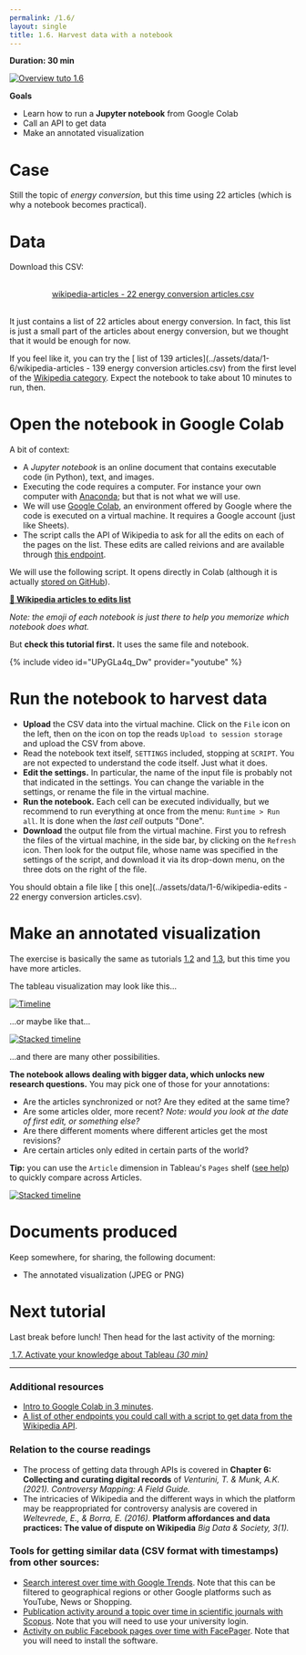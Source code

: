 ```yaml
---
permalink: /1.6/
layout: single
title: 1.6. Harvest data with a notebook
---
```


**Duration: 30 min**

[
	![Overview tuto 1.6](../assets/images/1-6.jpg)
](../assets/images/1-6.jpg)

**Goals**
* Learn how to run a **Jupyter notebook** from Google Colab 
* Call an API to get data
* Make an annotated visualization 

# Case

Still the topic of *energy conversion*, but this time using 22 articles (which is why a notebook becomes practical).

# Data

Download this CSV:

<center><a href="../assets/data/1-6/wikipedia-articles - 22 energy conversion articles.csv">
	<i class="fas fa-file-csv" style="font-size:5em"></i><br>
	wikipedia-articles - 22 energy conversion articles.csv
</a><br><br></center>

It just contains a list of 22 articles about energy conversion. In fact, this list is just a small part of the articles about energy conversion, but we thought that it would be enough for now.

If you feel like it, you can try the [<i class="fas fa-file-csv"></i> list of 139 articles](../assets/data/1-6/wikipedia-articles - 139 energy conversion articles.csv) from the first level of the [Wikipedia category](https://en.wikipedia.org/wiki/Category:Energy_conversion). Expect the notebook to take about 10 minutes to run, then.

# Open the notebook in Google Colab

A bit of context:
* A *Jupyter notebook* is an online document that contains executable code (in Python), text, and images.
* Executing the code requires a computer. For instance your own computer with [Anaconda](https://docs.anaconda.com/anaconda/); but that is not what we will use.
* We will use [Google Colab](https://colab.research.google.com/), an environment offered by Google where the code is executed on a virtual machine. It requires a Google account (just like Sheets).
* The script calls the API of Wikipedia to ask for all the edits on each of the pages on the list. These edits are called reivions and are available through [this endpoint](https://www.mediawiki.org/wiki/API:Revisions). 

We will use the following script. It opens directly in Colab (although it is actually [stored on GitHub](https://github.com/jacomyma/mapping-controversies/tree/main/notebooks)).

**[🍹&nbsp;Wikipedia articles to edits list](https://colab.research.google.com/github/jacomyma/mapping-controversies/blob/main/notebooks/Wikipedia_articles_to_edits_list.ipynb)**

*Note: the emoji of each notebook is just there to help you memorize which notebook does what.*

But **check this tutorial first.** It uses the same file and notebook.

{% include video id="UPyGLa4q_Dw" provider="youtube" %}

# Run the notebook to harvest data

* **Upload** the CSV data into the virtual machine. Click on the ```File``` icon on the left, then on the icon on top the reads ```Upload to session storage``` and upload the CSV from above.
* Read the notebook text itself, ```SETTINGS``` included, stopping at ```SCRIPT```. You are not expected to understand the code itself. Just what it does.
* **Edit the settings.** In particular, the name of the input file is probably not that indicated in the settings. You can change the variable in the settings, or rename the file in the virtual machine.
* **Run the notebook.** Each cell can be executed individually, but we recommend to run everything at once from the menu: ```Runtime > Run all```. It is done when the *last cell* outputs "Done".
* **Download** the output file from the virtual machine. First you to refresh the files of the virtual machine, in the side bar, by clicking on the ```Refresh``` icon. Then look for the output file, whose name was specified in the settings of the script, and download it via its drop-down menu, on the three dots on the right of the file.

You should obtain a file like [<i class="fas fa-file-csv"></i> this one](../assets/data/1-6/wikipedia-edits - 22 energy conversion articles.csv).

# Make an annotated visualization

The exercise is basically the same as tutorials [1.2](../1.2/) and [1.3](../1.3/), but this time you have more articles.

The tableau visualization may look like this...

[
	![Timeline](../assets/images/1-6/timeline.png)
](../assets/images/1-6/timeline.png)

...or maybe like that...

[
	![Stacked timeline](../assets/images/1-6/stacked-timeline.png)
](../assets/images/1-6/stacked-timeline.png)

...and there are many other possibilities.

**The notebook allows dealing with bigger data, which unlocks new research questions.** You may pick one of those for your annotations:
* Are the articles synchronized or not? Are they edited at the same time?
* Are some articles older, more recent? *Note: would you look at the date of first edit, or something else?*
* Are there different moments where different articles get the most revisions?
* Are certain articles only edited in certain parts of the world?

**Tip:** you can use the ```Article``` dimension in Tableau's ```Pages``` shelf ([see help](https://help.tableau.com/current/reader/desktop/en-us/pages_shelf.htm)) to quickly compare across Articles.

[
	![Stacked timeline](../assets/images/1-6/pages.png)
](../assets/images/1-6/pages.png)

# Documents produced

Keep somewhere, for sharing, the following document:
* The annotated visualization (JPEG or PNG)

# Next tutorial

Last break before lunch! Then head for the last activity of the morning:

[<i class="fas fa-forward"></i>&nbsp;1.7. Activate your knowledge about Tableau *(30 min)*](../1.7/)

---

### Additional resources

* [Intro to Google Colab in 3 minutes](https://www.youtube.com/watch?v=inN8seMm7UI).
* [A list of other endpoints you could call with a script to get data from the Wikipedia API](https://www.mediawiki.org/w/api.php?action=help&modules=query).

### Relation to the course readings

* The process of getting data through APIs is covered in **Chapter 6: Collecting and curating digital records** of *Venturini, T. & Munk, A.K. (2021). Controversy Mapping: A Field Guide.*
* The intricacies of Wikipedia and the different ways in which the platform may be reappropriated for controversy analysis are covered in *Weltevrede, E., & Borra, E. (2016).* **Platform affordances and data practices: The value of dispute on Wikipedia**
*Big Data & Society, 3(1).*

### Tools for getting similar data (CSV format with timestamps) from other sources:

* [Search interest over time with Google Trends](https://trends.google.com/trends/?geo=DK). Note that this can be filtered to geographical regions or other Google platforms such as YouTube, News or Shopping.
* [Publication activity around a topic over time in scientific journals with Scopus](https://www.scopus.com/). Note that you will need to use your university login.
* [Activity on public Facebook pages over time with FacePager](https://github.com/strohne/Facepager). Note that you will need to install the software.
